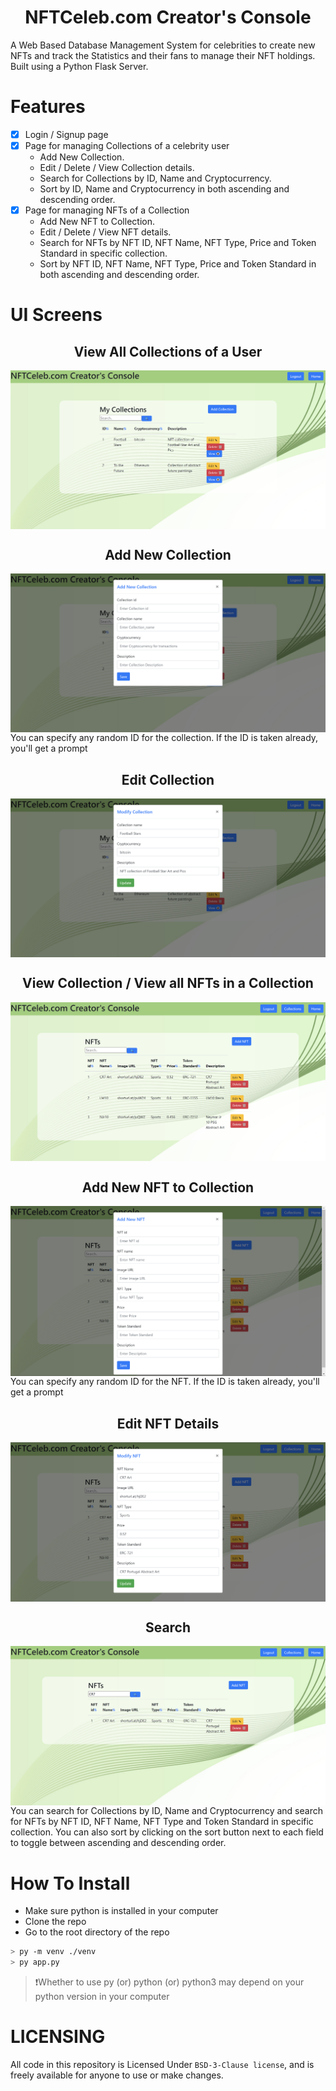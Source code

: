 <h1 align="center">NFTCeleb.com Creator's Console</h1>
A Web Based Database Management System for celebrities to create new NFTs and track the Statistics and their fans to manage their NFT holdings. Built using a Python Flask Server.

# Features

- [x] Login / Signup page 
- [x] Page for managing Collections of a celebrity user
  - Add New Collection.
  - Edit / Delete / View Collection details.
  - Search for Collections by ID, Name and Cryptocurrency.
  - Sort by ID, Name and Cryptocurrency in both ascending and descending order.
- [x] Page for managing NFTs of a Collection
  - Add New NFT to Collection.
  - Edit / Delete / View NFT details.
  - Search for NFTs by NFT ID, NFT Name, NFT Type,	Price and Token Standard in specific collection.
  - Sort by NFT ID, NFT Name, NFT Type,	Price and Token Standard in both ascending and descending order.

# UI Screens
<h2 align="center">View All Collections of a User</h2>
<img align="center" src="./Res/all_collections.png"/>

<h2 align="center">Add New Collection</h2>
<img align="center" src="./Res/add_collection.png"/>
You can specify any random ID for the collection. If the ID is taken already, you'll get a prompt

<h2 align="center">Edit Collection</h2>
<img align="center" src="./Res/edit_collection.png"/>

<h2 align="center">View Collection / View all NFTs in a Collection</h2>
<img align="center" src="./Res/all_nfts.png"/>

<h2 align="center">Add New NFT to Collection</h2>
<img align="center" src="./Res/new_nft.png"/>
You can specify any random ID for the NFT. If the ID is taken already, you'll get a prompt

<h2 align="center">Edit NFT Details</h2>
<img align="center" src="./Res/edit_nft.png"/>

<h2 align="center">Search</h2>
<img align="center" src="./Res/search_nft.png"/>
You can search for Collections by ID, Name and Cryptocurrency and search for NFTs by NFT ID, NFT Name, NFT Type and Token Standard in specific collection. You can also sort by clicking on the sort button next to each field to toggle between ascending and descending order.


# How To Install
- Make sure python is installed in your computer
- Clone the repo
- Go to the root directory of the repo
```sh
> py -m venv ./venv
> py app.py
```
> ❗Whether to use py (or) python (or) python3 may depend on your python version in your computer

# LICENSING
All code in this repository is Licensed Under `BSD-3-Clause license`, and is freely available for anyone to use or make changes.
